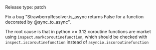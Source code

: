 Release type: patch

Fix a bug "StrawberryResolver.is_async returns False for a function decorated by
@sync_to_async".

The root cause is that in python >= 3.12 coroutine functions are market using
`inspect.markcoroutinefunction`, which should be checked with
`inspect.iscoroutinefunction` instead of `asyncio.iscoroutinefunction`

